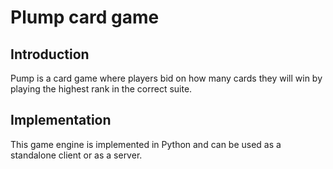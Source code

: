 Plump card game
===============

Introduction
------------
Pump is a card game where players bid on how many cards they will win by playing the highest rank in the correct suite.

Implementation
--------------
This game engine is implemented in Python and can be used as a standalone client or as a server.
